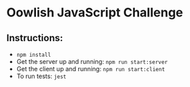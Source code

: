 # Oowlish JavaScript Challenge

## Instructions:

* `npm install`
* Get the server up and running: `npm run start:server`
* Get the client up and running: `npm run start:client`
* To run tests: `jest`
